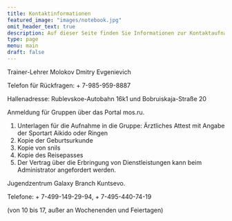 ```yaml
---
title: Kontaktinformationen
featured_image: "images/notebook.jpg"
omit_header_text: true
description: Auf dieser Seite finden Sie Informationen zur Kontaktaufnahme mit der Verwaltung
type: page
menu: main
draft: false
---
```

Trainer-Lehrer Molokov Dmitry Evgenievich

Telefon für Rückfragen: + 7-985-959-8887

Hallenadresse: Rublevskoe-Autobahn 16k1 und Bobruiskaja-Straße 20

Anmeldung für Gruppen über das Portal mos.ru.

1. Unterlagen für die Aufnahme in die Gruppe: Ärztliches Attest mit Angabe der Sportart Aikido oder Ringen
2. Kopie der Geburtsurkunde
3. Kopie von snils
4. Kopie des Reisepasses
5. Der Vertrag über die Erbringung von Dienstleistungen kann beim Administrator angefordert werden.

Jugendzentrum Galaxy Branch Kuntsevo.

Telefone: + 7-499-149-29-94, + 7-495-440-74-19

(von 10 bis 17, außer an Wochenenden und Feiertagen)
